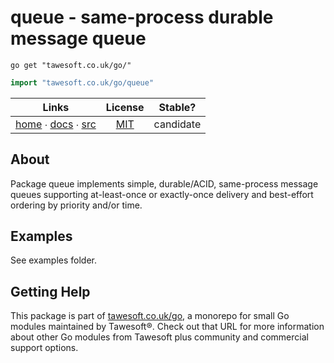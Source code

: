 # queue - same-process durable message queue

```shell script
go get "tawesoft.co.uk/go/"
```

```go
import "tawesoft.co.uk/go/queue"
```

|  Links  | License | Stable? |
|:-------:|:-------:|:-------:|
| [home][home_queue] ∙ [docs][docs_queue] ∙ [src][src_queue] | [MIT][copy_queue] | candidate |

[home_queue]: https://tawesoft.co.uk/go/queue
[src_queue]:  https://github.com/tawesoft/go/tree/master/dialog
[docs_queue]: https://godoc.org/tawesoft.co.uk/go/queue
[copy_queue]: https://github.com/tawesoft/go/tree/master/queue/LICENSE.txt

## About

Package queue implements simple, durable/ACID, same-process message queues
supporting at-least-once or exactly-once delivery and best-effort ordering
by priority and/or time.

## Examples

See examples folder.

## Getting Help

This package is part of [tawesoft.co.uk/go](https://www.tawesoft.co.uk/go),
a monorepo for small Go modules maintained by Tawesoft®.
Check out that URL for more information about other Go modules from
Tawesoft plus community and commercial support options.
